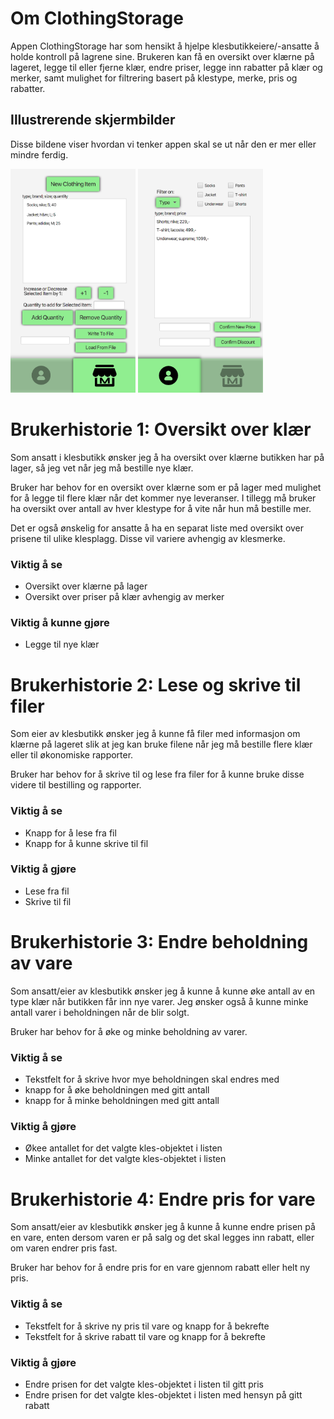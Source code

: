 # Om ClothingStorage

Appen ClothingStorage har som hensikt å hjelpe klesbutikkeiere/-ansatte å holde kontroll på lagrene sine. Brukeren kan få en oversikt over klærne på lageret, legge til eller fjerne klær, endre priser, legge inn rabatter på klær og merker, samt mulighet for filtrering basert på klestype, merke, pris og rabatter.

## Illustrerende skjermbilder
Disse bildene viser hvordan vi tenker appen skal se ut når den er mer eller mindre ferdig.

<img src="images/profilepage.png" width="200"> <img src="images/marketpage.png" width="200">

# Brukerhistorie 1: Oversikt over klær
Som ansatt i klesbutikk ønsker jeg å ha oversikt over klærne butikken har på lager, så jeg vet når jeg må bestille nye klær.

Bruker har behov for en oversikt over klærne som er på lager med mulighet for å legge til flere klær når det kommer nye leveranser. I tillegg må bruker ha oversikt over antall av hver klestype for å vite når hun må bestille mer.

Det er også ønskelig for ansatte å ha en separat liste med oversikt over prisene til ulike klesplagg. Disse vil variere avhengig av klesmerke.

### Viktig å se
- Oversikt over klærne på lager
- Oversikt over priser på klær avhengig av merker

### Viktig å kunne gjøre
- Legge til nye klær

# Brukerhistorie 2: Lese og skrive til filer
Som eier av klesbutikk ønsker jeg å kunne få filer med informasjon om klærne på lageret slik at jeg kan bruke filene når jeg må bestille flere klær eller til økonomiske rapporter.

Bruker har behov for å skrive til og lese fra filer for å kunne bruke disse videre til bestilling og rapporter.

### Viktig å se
- Knapp for å lese fra fil
- Knapp for å kunne skrive til fil

### Viktig å gjøre
- Lese fra fil
- Skrive til fil

# Brukerhistorie 3: Endre beholdning av vare
Som ansatt/eier av klesbutikk ønsker jeg å kunne å kunne øke antall av en type klær når butikken får inn nye varer. Jeg ønsker også å kunne minke antall varer i beholdningen når de blir solgt.

Bruker har behov for å øke og minke beholdning av varer.

### Viktig å se
- Tekstfelt for å skrive hvor mye beholdningen skal endres med
- knapp for å øke beholdningen med gitt antall
- knapp for å minke beholdningen med gitt antall

### Viktig å gjøre
- Økee antallet for det valgte kles-objektet i listen
- Minke antallet for det valgte kles-objektet i listen

# Brukerhistorie 4: Endre pris for vare
Som ansatt/eier av klesbutikk ønsker jeg å kunne å kunne endre prisen på en vare, enten dersom varen er på salg og det skal legges inn rabatt, eller om varen endrer pris fast.

Bruker har behov for å endre pris for en vare gjennom rabatt eller helt ny pris.

### Viktig å se
- Tekstfelt for å skrive ny pris til vare og knapp for å bekrefte
- Tekstfelt for å skrive rabatt til vare og knapp for å bekrefte

### Viktig å gjøre
- Endre prisen for det valgte kles-objektet i listen til gitt pris
- Endre prisen for det valgte kles-objektet i listen med hensyn på gitt rabatt
